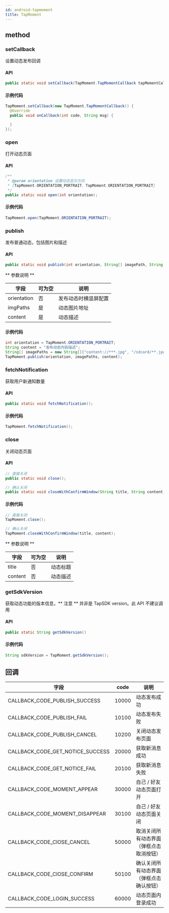 ```yaml
---
id: android-tapmoment
title: TapMoment
---
```

## method

### setCallback

设置动态发布回调  

#### API  

```java
public static void setCallback(TapMoment.TapMomentCallback tapMomentCallback);
```

#### 示例代码

```java
TapMoment.setCallback(new TapMoment.TapMomentCallback() {
  @Override
  public void onCallback(int code, String msg) {

  }
});
```
<!--
### setLoginToken

设置登录信息

#### API  

```java
public static void setLoginToken(AccessToken accessToken);
```

#### 示例代码

```java
AccessToken currentAccessToken = AccessToken.getCurrentAccessToken();
TapTapMomentSdk.setLoginToken(currentAccessToken);
``` -->

<!-- ### openTapMoment

打开动态页面

#### API  

```java
public static void openTapMoment(TapTapMomentSdk.Config config);
```

#### 示例代码

```java
TapTapMomentSdk.Config config = new TapTapMomentSdk.Config();
//config 用来设置页面显示配置，包括显示方向等
TapTapMomentSdk.openTapMoment(config);
``` -->

### open

打开动态页面

#### API  

```java
/**
 * @param orientation 设置动态显示方向
 * {TapMoment.ORIENTATION_PORTRAIT、TapMoment.ORIENTATION_PORTRAIT}
 */
public static void open(int orientation);
```

#### 示例代码

```java
TapMoment.open(TapMoment.ORIENTATION_PORTRAIT);
```


### publish

发布普通动态，包括图片和描述

#### API  

```java
public static void publish(int orientation, String[] imagePath, String content);
```
** 参数说明 **

| 字段         | 可为空 | 说明               |
| ---------- | --- | ---------------- |
| orientation | 否   | 发布动态时横竖屏配置 |
| imgPaths   | 是   | 动态图片地址      |
| content    | 是   | 动态描述             |

#### 示例代码

```java
int orientation = TapMoment.ORIENTATION_PORTRAIT;
String content = "发布动态内容描述";
String[] imagePaths = new String[]{"content://***.jpg", "/sdcard/**.jpg"};
TapMoment.publish(orientation, imagePaths, content);
```

<!-- ### publishVideoMoment

发布视频动态

#### API  

```java
// 发布视频动态，包括视频和图片（图片可选）
public static void publishVideoMoment(TapTapMomentSdk.Config config, String[] videoPaths,String[] imgPaths, String title, String content);
```

#### 示例代码

```java
TapTapMomentSdk.Config config = new TapTapMomentSdk.Config();
String[] imagePaths = new String[]{ "content://***.jpg","/sdcard/**.jpg" };
String[] videoPaths = new String[] { "content://***.mp4", "content://***.mp4" };
String title = "title";
String content = "content";
TapTapMomentSdk.publishVideoMoment(config, videoPaths, imagePaths, title, content);
// 如果不需要上传封面图片，可调用如下接口
//TapTapMomentSdk.publishVideoMoment(config, videoPaths, title, content);
```

** 参数说明 **

| 字段         | 可为空 | 说明               |
| ---------- | --- | ---------------- |
| config     | 否   | 发布动态图片或者视频的横竖屏配置 |
| videoPaths | 否   | 视频文件路径，数组形式呈现    |
| imgPaths   | 是   | 视频封面图，可以不配置      |
| title      | 否   | 动态标题             |
| content    | 是   | 动态描述             | -->

### fetchNotification

获取用户新通知数量   

#### API  

```java
public static void fetchNotification();
```

#### 示例代码

```java
TapMoment.fetchNotification();
```

<!-- ### openUserMoment

进入指定用户的动态页面。

#### API  

```java
public static void openUserMoment(TapTapMomentSdk.Config config, String userId)
```

#### 示例代码

```java
TapTapMomentSdk.Config config = new TapTapMomentSdk.Config();
config.orientation = TapTapMomentSdk.ORIENTATION_DEFAULT;  
TapTapMomentSdk.openUserMoment(config, userId);
```

** 参数说明 **

| 字段     | 可为空 | 说明                                                   |
| ------ | --- | ---------------------------------------------------- |
| userId | 否   | xd 的 userId，非 TapTap 的 userId | -->

### close

关闭动态页面

#### API  

```java
// 直接关闭
public static void close();

// 确认关闭
public static void closeWithConfirmWindow(String title, String content)
```

#### 示例代码

```java
// 直接关闭
TapMoment.close();

// 确认关闭
TapMoment.closeWithConfirmWindow(title, content);
```

** 参数说明 **

| 字段      | 可为空 | 说明   |
| ------- | --- | ---- |
| title   | 否   | 动态标题 |
| content | 否   | 动态描述 |


### getSdkVersion

获取动态功能的版本信息，** 注意 ** 并非是 TapSDK version。此 API 不建议调用

#### API  

```java
public static String getSdkVersion()
```

#### 示例代码

```java
String sdkVersion = TapMoment.getSdkVersion();
```


## 回调
| 字段          | code | 说明       |
| ----------- | --- | -------- |
| CALLBACK_CODE_PUBLISH_SUCCESS       | 10000   | 动态发布成功     |
| CALLBACK_CODE_PUBLISH_FAIL     | 10100   | 动态发布失败     |
| CALLBACK_CODE_PUBLISH_CANCEL       | 10200   | 关闭动态发布页面     |
| CALLBACK_CODE_GET_NOTICE_SUCCESS | 20000   | 获取新消息成功 |
| CALLBACK_CODE_GET_NOTICE_FAIL | 20100   | 获取新消息失败 |
| CALLBACK_CODE_MOMENT_APPEAR | 30000   | 自己 / 好友动态页面打开 |
| CALLBACK_CODE_MOMENT_DISAPPEAR | 30100   | 自己 / 好友动态页面关闭 |
| CALLBACK_CODE_ClOSE_CANCEL | 50000   | 取消关闭所有动态界面（弹框点击取消按钮） |
| CALLBACK_CODE_ClOSE_CONFIRM | 50100   | 确认关闭所有动态界面（弹框点击确认按钮） |
| CALLBACK_CODE_LOGIN_SUCCESS | 60000   | 动态页面内登录成功 |

